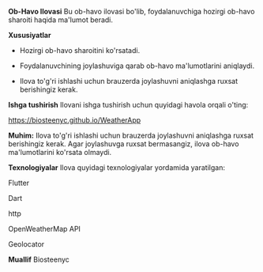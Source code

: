 **Ob-Havo Ilovasi**
Bu ob-havo ilovasi bo'lib, foydalanuvchiga hozirgi ob-havo sharoiti haqida ma'lumot beradi.

**Xususiyatlar**
 - Hozirgi ob-havo sharoitini ko'rsatadi.

 - Foydalanuvchining joylashuviga qarab ob-havo ma'lumotlarini aniqlaydi.

 - Ilova to'g'ri ishlashi uchun brauzerda joylashuvni aniqlashga ruxsat berishingiz kerak.

**Ishga tushirish**
Ilovani ishga tushirish uchun quyidagi havola orqali o'ting:

https://biosteenyc.github.io/WeatherApp

**Muhim:** Ilova to'g'ri ishlashi uchun brauzerda joylashuvni aniqlashga ruxsat berishingiz kerak. Agar joylashuvga ruxsat bermasangiz, ilova ob-havo ma'lumotlarini ko'rsata olmaydi.

**Texnologiyalar**
Ilova quyidagi texnologiyalar yordamida yaratilgan:

Flutter

Dart

http

OpenWeatherMap API

Geolocator

**Muallif**
Biosteenyc
